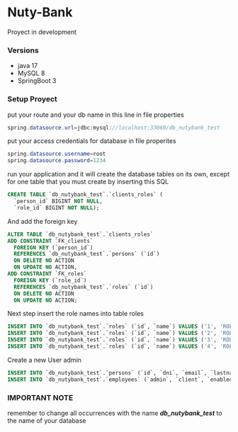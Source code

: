 # Nuty-Bank

Proyect in development

### Versions

- java 17
- MySQL 8
- SpringBoot 3

### Setup Proyect

put your route and your db name in this line in file properties
```java
spring.datasource.url=jdbc:mysql://localhost:33060/db_nutybank_test
```

put your access credentials for database in file properites
```java
spring.datasource.username=root
spring.datasource.password=1234
```

run your application and it will create the database tables on its own, except for one table that you must create by inserting this SQL
```SQL
CREATE TABLE `db_nutybank_test`.`clients_roles` (
  `person_id` BIGINT NOT NULL,
  `role_id` BIGINT NOT NULL);
```
And add the foreign key 
```SQL
ALTER TABLE `db_nutybank_test`.`clients_roles` 
ADD CONSTRAINT `FK_clients`
  FOREIGN KEY (`person_id`)
  REFERENCES `db_nutybank_test`.`persons` (`id`)
  ON DELETE NO ACTION
  ON UPDATE NO ACTION,
ADD CONSTRAINT `FK_roles`
  FOREIGN KEY (`role_id`)
  REFERENCES `db_nutybank_test`.`roles` (`id`)
  ON DELETE NO ACTION
  ON UPDATE NO ACTION;
```

Next step insert the role names into table roles
```SQL
INSERT INTO `db_nutybank_test`.`roles` (`id`, `name`) VALUES ('1', 'ROLE_EMPLOYEE');
INSERT INTO `db_nutybank_test`.`roles` (`id`, `name`) VALUES ('2', 'ROLE_CLIENT');
INSERT INTO `db_nutybank_test`.`roles` (`id`, `name`) VALUES ('3', 'ROLE_MANAGER');
INSERT INTO `db_nutybank_test`.`roles` (`id`, `name`) VALUES ('4', 'ROLE_ADMIN');
```

Create a new User admin
```SQL
INSERT INTO `db_nutybank_test`.`persons` (`id`, `dni`, `email`, `lastname`, `name`, `othername`, `password`) VALUES ('1', '3245643E', 'admin@admin.es', 'Administrator', 'Admin', 'Administrator', 'Admin1234');
INSERT INTO `db_nutybank_test`.`employees` (`admin`, `client`, `enabled`, `manager`, `position`, `salary`, `id`) VALUES (true, false, true, false,'NutyBank Administrator', 1234.56, 1);
```

### IMPORTANT NOTE

remember to change all occurrences with the name ***db_nutybank_test*** to the name of your database
